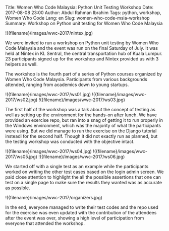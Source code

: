 Title: Women Who Code Malaysia: Python Unit Testing Workshop
Date: 2017-08-08 23:00
Author: Abdul Rahman Ibrahim
Tags: python, workshop, Women Who Code
Lang: en
Slug: women-who-code-msia-workshop
Summary: Workshop on Python unit testing for Women Who Code Malaysia

!({filename}/images/wwc-2017/nintex.jpg)

We were invited to run a workshop on Python unit testing by Women Who Code Malaysia and the event was run on the final Saturday of July. It was held at Nintex in KL Sentral, the central transportation hub of Kuala Lumpur. 23 participants signed up for the workshop and Nintex provided us with 3 helpers as well.

The workshop is the fourth part of a series of Python courses organized by Women Who Code Malaysia. Participants from various backgrounds attended, ranging from academics down to young startups.

!({filename}/images/wwc-2017/ws01.jpg)
!({filename}/images/wwc-2017/ws02.jpg)
!({filename}/images/wwc-2017/ws03.jpg)

The first half of the workshop was a talk about the concept of testing as well as setting up the environment for the hands-on after lunch. We have provided an exercise repo, but ran into a snag of getting it to run properly in the Windows environment, which was the majority of what the participants were using. But we did manage to run the exercise on the Django tutorial insteadi for the second half. Though it did not exactly run as planned, but the testing workshop was conducted with the objective intact.

!({filename}/images/wwc-2017/ws04.jpg)
!({filename}/images/wwc-2017/ws05.jpg)
!({filename}/images/wwc-2017/ws06.jpg)

We started off with a single test as an example while the participants worked on writing the other test cases based on the login admin screen. We paid close attention to highlight the all the possible assertions that one can test on a single page to make sure the results they wanted was as accurate as possible.

!({filename}/images/wwc-2017/organizers.jpg)

In the end, everyone managed to write their test codes and the repo used for the exercise was even updated with the contribution of the attendees after the event was over, showing a high level of participation from everyone that attended the workshop.
